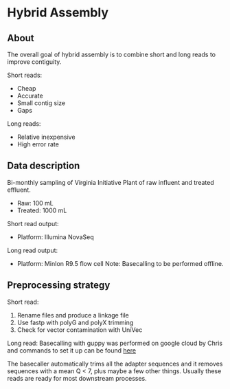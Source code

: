 Hybrid Assembly
================

About
-----

The overall goal of hybrid assembly is to combine short and long reads to improve contiguity.

Short reads:

-   Cheap
-   Accurate
-   Small contig size
-   Gaps

Long reads:

-   Relative inexpensive
-   High error rate

Data description
----------------

Bi-monthly sampling of Virginia Initiative Plant of raw influent and treated effluent.

-   Raw: 100 mL
-   Treated: 1000 mL

Short read output:

-   Platform: Illumina NovaSeq

Long read output:

-   Platform: MinIon R9.5 flow cell
    Note: Basecalling to be performed offline.

Preprocessing strategy
----------------------

Short read:
1. Rename files and produce a linkage file
2. Use fastp with polyG and polyX trimming
3. Check for vector contamination with UniVec

Long read:
Basecalling with guppy was performed on google cloud by Chris and commands to set it up can be found <a href="https://gist.github.com/chrisLanderson/3f8443e5ab837c14c2249102343b6587" target="blank_">here</a>

The basecaller automatically trims all the adapter sequences and it removes sequences with a mean Q &lt; 7, plus maybe a few other things. Usually these reads are ready for most downstream processes.
